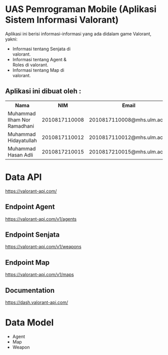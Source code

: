 # UAS Pemrograman Mobile (Aplikasi Sistem Informasi Valorant)

Aplikasi ini berisi informasi-informasi yang ada didalam game Valorant, yakni:
<div class="m-3">
    <ul class="list-group" style="width: 40%">
        <li class="list-group-item">Informasi tentang Senjata di valorant.</li>
        <li class="list-group-item">Informasi tentang Agent & Roles di valorant.</li>
        <li class="list-group-item">Informasi tentang Map di valorant.</li>
    </ul>
</div>

## Aplikasi ini dibuat oleh : 
<table class="table tabel-stripped table-dark border">
    <tr>
        <th>Nama</th>
        <th>NIM</th>
        <th>Email</th>
    </tr>
    <tr>
        <td>Muhammad Ilham Nor Ramadhani</td>
        <td>2010817110008</td>
        <td>2010817110008@mhs.ulm.ac.id</td>
    </tr>
    <tr>
        <td>Muhammad Hidayatullah</td>
        <td>2010817110012</td>
        <td>2010817110012@mhs.ulm.ac.id</td>
    </tr>
    <tr>
        <td>Muhammad Hasan Adli</td>
        <td>2010817210015</td>
        <td>2010817210015@mhs.ulm.ac.id</td>
    </tr>
</table>

# Data API
https://valorant-api.com/

## Endpoint Agent
https://valorant-api.com/v1/agents
## Endpoint Senjata
https://valorant-api.com/v1/weapons
## Endpoint Map
https://valorant-api.com/v1/maps

## Documentation
https://dash.valorant-api.com/

# Data Model
<ul>
<li>Agent</li>
<li>Map</li>
<li>Weapon</li>
</ul>
